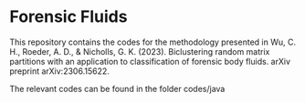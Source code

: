 # Forensic Fluids
 
This repository contains the codes for the methodology presented in Wu, C. H., Roeder, A. D., & Nicholls, G. K. (2023). Biclustering random matrix partitions with an application to classification of forensic body fluids. arXiv preprint arXiv:2306.15622.

The relevant codes can be found in the folder codes/java
